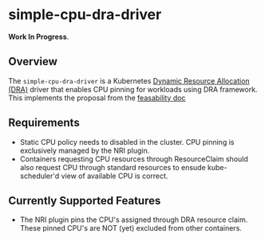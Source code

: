 # simple-cpu-dra-driver

**Work In Progress**.

## Overview

The `simple-cpu-dra-driver` is a Kubernetes [Dynamic Resource Allocation (DRA)](https://kubernetes.io/docs/concepts/scheduling-eviction/dynamic-resource-allocation/) driver that enables CPU pinning for workloads using DRA framework. This implements the proposal from the [feasability doc](https://docs.google.com/document/d/1Tb_dC60YVCBr7cNYWuVLddUUTMcNoIt3zjd5-8rgug0/edit?tab=t.0#heading=h.iutbebngx80e)

## Requirements 

* Static CPU policy needs to disabled in the cluster. CPU pinning is exclusively managed by the NRI plugin. 
* Containers requesting CPU resources through ResourceClaim should also request CPU through standard resources to ensude kube-scheduler'd view of available CPU is correct. 

## Currently Supported Features
* The NRI plugin pins the CPU's assigned through DRA resource claim. These pinned CPU's are NOT (yet) excluded from other containers.
